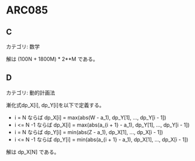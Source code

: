 # ARC085

## C
カテゴリ: 数学

解は (100N + 1800M) * 2**M である。

## D
カテゴリ: 動的計画法

漸化式dp_X[i], dp_Y[i]を以下で定義する。

* i = N ならば dp_X[i] = max(abs(W - a_1), dp_Y[1], ..., dp_Y[i - 1])
* i <= N -1 ならば dp_X[i] = max(abs(a_{i + 1} - a_1), dp_Y[1], ..., dp_Y[i - 1])
* i = N ならば dp_Y[i] = min(abs(Z - a_1), dp_X[1], ..., dp_X[i - 1])
* i <= N -1 ならば dp_Y[i] = min(abs(a_{i + 1} - a_1), dp_X[1], ..., dp_X[i - 1])

解は dp_X[N] である。
